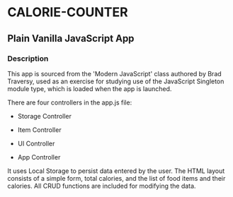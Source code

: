 # CALORIE-COUNTER

## Plain Vanilla JavaScript App

### Description

This app is sourced from the 'Modern JavaScript' class authored by Brad Traversy, used as an exercise for studying use of the JavaScript Singleton module type, which is loaded when the app is launched.

There are four controllers in the app.js file:

* Storage Controller
  
* Item Controller

* UI Controller

* App Controller

It uses Local Storage to persist data entered by the user. The HTML layout consists of a simple form, total calories, and the list of food items and their calories. All CRUD functions are included for modifying the data.